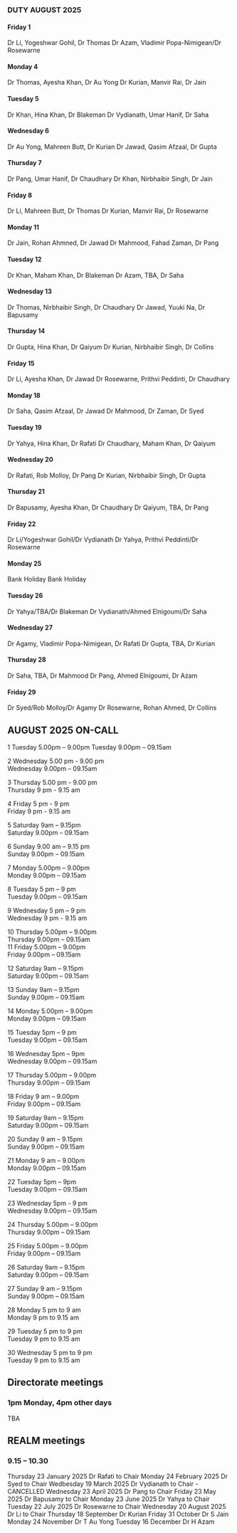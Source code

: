 

### DUTY AUGUST 2025

#### Friday 1
Dr Li, Yogeshwar Gohil, Dr Thomas
Dr Azam, Vladimir Popa-Nimigean/Dr Rosewarne

#### Monday 4
Dr Thomas, Ayesha Khan, Dr Au Yong
Dr Kurian, Manvir Rai, Dr Jain

#### Tuesday 5
Dr Khan, Hina Khan, Dr Blakeman
Dr Vydianath, Umar Hanif, Dr Saha

#### Wednesday 6
Dr Au Yong, Mahreen Butt, Dr Kurian
Dr Jawad, Qasim Afzaal, Dr Gupta

#### Thursday 7
Dr Pang, Umar Hanif, Dr Chaudhary
Dr Khan, Nirbhaibir Singh, Dr Jain

#### Friday 8
Dr Li, Mahreen Butt, Dr Thomas
Dr Kurian, Manvir Rai, Dr Rosewarne

#### Monday 11
Dr Jain, Rohan Ahmned, Dr Jawad
Dr Mahmood, Fahad Zaman, Dr Pang

#### Tuesday 12
Dr Khan, Maham Khan, Dr Blakeman
Dr Azam, TBA, Dr Saha

#### Wednesday 13
Dr Thomas, Nirbhaibir Singh, Dr Chaudhary
Dr Jawad, Yuuki Na, Dr Bapusamy

#### Thursday 14
Dr Gupta, Hina Khan, Dr Qaiyum
Dr Kurian, Nirbhaibir Singh, Dr Collins

#### Friday 15
Dr Li, Ayesha Khan, Dr Jawad
Dr Rosewarne, Prithvi Peddinti, Dr Chaudhary

#### Monday 18
Dr Saha, Qasim Afzaal, Dr Jawad
Dr Mahmood, Dr Zaman, Dr Syed

#### Tuesday 19
Dr Yahya, Hina Khan, Dr Rafati
Dr Chaudhary, Maham Khan, Dr Qaiyum

#### Wednesday 20
Dr Rafati, Rob Molloy, Dr Pang
Dr Kurian, Nirbhaibir Singh, Dr Gupta

#### Thursday 21
Dr Bapusamy, Ayesha Khan, Dr Chaudhary
Dr Qaiyum, TBA, Dr Pang

#### Friday 22
Dr Li/Yogeshwar Gohil/Dr Vydianath
Dr Yahya, Prithvi Peddinti/Dr Rosewarne

#### Monday 25
Bank Holiday
Bank Holiday

#### Tuesday 26
Dr Yahya/TBA/Dr Blakeman
Dr Vydianath/Ahmed Elnigoumi/Dr Saha

#### Wednesday 27
Dr Agamy, Vladimir Popa-Nimigean, Dr Rafati
Dr Gupta, TBA, Dr Kurian

#### Thursday 28
Dr Saha, TBA, Dr Mahmood
Dr Pang, Ahmed Elnigoumi, Dr Azam

#### Friday 29
Dr Syed/Rob Molloy/Dr Agamy
Dr Rosewarne, Rohan Ahmed, Dr Collins



## AUGUST 2025 ON-CALL

1	Tuesday		5.00pm – 9.00pm	
	Tuesday  	9.00pm – 09.15am	
 
2	Wednesday  5.00 pm - 9.00 pm 	
	Wednesday  9.00pm – 09.15am	

3	Thursday   5.00 pm - 9.00 pm	
	Thursday   9 pm - 9.15 am 	

4	Friday    5 pm - 9 pm 		
	Friday 	  9 pm - 9.15 am	

5	Saturday 9am – 9.15pm		
	Saturday 9.00pm – 09.15am	
  
6	Sunday 9.00 am – 9.15 pm	
	Sunday 9.00pm – 09.15am		
 
7	Monday 5.00pm – 9.00pm		
	Monday 9.00pm – 09.15am		
 
8	Tuesday 5 pm – 9 pm		
	Tuesday 9.00pm – 09.15am	
 
9	Wednesday 5 pm – 9 pm		
	Wednesday 9 pm - 9.15 am	
 
10	Thursday 5.00pm – 9.00pm	
	Thursday 9.00pm – 09.15am	
11	Friday 5.00pm – 9.00pm		
	Friday 9.00pm – 09.15am		
 
12	Saturday 9am – 9.15pm		
	Saturday 9.00pm – 09.15am	
 
13	Sunday 9am – 9.15pm			
	Sunday 9.00pm – 09.15am		
 
14	Monday 5.00pm – 9.00pm		
	Monday 9.00pm – 09.15am		
 
15	Tuesday 5pm – 9 pm 		
	Tuesday 9.00pm – 09.15am	
 
16	Wednesday 5pm – 9pm		
	Wednesday 9.00pm – 09.15am	
 
17	Thursday 5.00pm – 9.00pm	
	Thursday 9.00pm – 09.15am	
 
18	Friday 9 am – 9.00pm		
	Friday 9.00pm – 09.15am		
 
19	Saturday 9am – 9.15pm		
	Saturday 9.00pm – 09.15am	
 
20	Sunday 9 am – 9.15pm		
	Sunday 9.00pm – 09.15am		
 
21	Monday 9 am – 9.00pm		
	Monday 9.00pm – 09.15am		
 
22	Tuesday 5pm – 9pm		
	Tuesday 9.00pm – 09.15am	
 
23	Wednesday 5pm - 9 pm			
	Wednesday 9.00pm – 09.15am	
 
24	Thursday 5.00pm – 9.00pm	
	Thursday 9.00pm – 09.15am	
 
25	Friday 5.00pm – 9.00pm		
	Friday 9.00pm – 09.15am				

26	Saturday 9am – 9.15pm		
	Saturday 9.00pm – 09.15am	
 
27	Sunday 9 am – 9.15pm		
	Sunday 9.00pm – 09.15am		

28	Monday 5 pm to 9 am		
	Monday 9 pm to 9.15 am		

29	Tuesday 5 pm to 9 pm		
	Tuesday 9 pm to 9.15 am		

30	Wednesday 5 pm to 9 pm		
	Tuesday 9 pm to 9.15 am		

## Directorate meetings  
### 1pm Monday, 4pm other days

TBA

## REALM meetings
### 9.15 – 10.30

Thursday 23 January 2025	Dr Rafati to Chair
Monday 24 February 2025		Dr Syed to Chair
Wedbesday 19 March 2025		Dr Vydianath to Chair - CANCELLED 
Wednesday 23 April 2025		Dr Pang to Chair
Friday 23 May 2025		Dr Bapusamy to Chair
Monday 23 June 2025		Dr Yahya to Chair
Tuesday 22 July 2025		Dr Rosewarne to Chair
Wednesday 20 August 2025	Dr Li to Chair
Thursday 18 September		Dr Kurian
Friday 31 October		Dr S Jain
Monday 24 November		Dr T Au Yong
Tuesday 16 December		Dr H Azam
